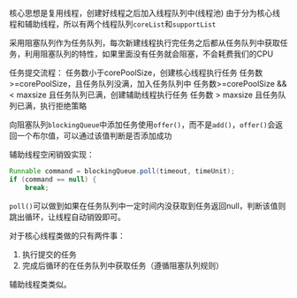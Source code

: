 核心思想是复用线程，创建好线程之后加入线程队列中(线程池)
由于分为核心线程和辅助线程，所以有两个线程队列`coreList`和`supportList`

采用阻塞队列作为任务队列，每次新建线程执行完任务之后都从任务队列中获取任务，利用阻塞队列的特性，如果里面没有任务就会阻塞，不会耗费我们的CPU

任务提交流程：
任务数小于corePoolSize，创建核心线程执行任务
任务数>=corePoolSize，且任务队列没满，加入任务队列中
任务数>=corePoolSize && < maxsize 且任务队列已满，创建辅助线程执行任务
任务数 > maxsize 且任务队列已满，执行拒绝策略

向阻塞队列`blockingQueue`中添加任务使用`offer()`，而不是`add()`，`offer()`会返回一个布尔值，可以通过该值判断是否添加成功

辅助线程空闲销毁实现：
```java
Runnable command = blockingQueue.poll(timeout, timeUnit);  
if (command == null) {  
    break;
```
`poll()`可以做到如果在任务队列中一定时间内没获取到任务返回null，判断该值则跳出循环，让线程自动销毁即可。



对于核心线程类做的只有两件事：
1. 执行提交的任务
2. 完成后循环的在任务队列中获取任务（遵循阻塞队列规则）

辅助线程类类似。